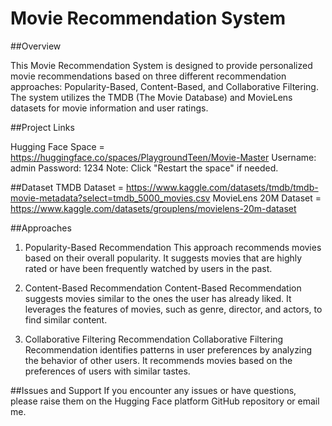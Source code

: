 # Movie Recommendation System

##Overview

This Movie Recommendation System is designed to provide personalized movie recommendations based on three different recommendation approaches: Popularity-Based, Content-Based, and Collaborative Filtering. The system utilizes the TMDB (The Movie Database) and MovieLens datasets for movie information and user ratings.

##Project Links

Hugging Face Space = https://huggingface.co/spaces/PlaygroundTeen/Movie-Master
Username: admin
Password: 1234
Note: Click "Restart the space" if needed.

##Dataset
TMDB Dataset = https://www.kaggle.com/datasets/tmdb/tmdb-movie-metadata?select=tmdb_5000_movies.csv
MovieLens 20M Dataset = https://www.kaggle.com/datasets/grouplens/movielens-20m-dataset

##Approaches
1. Popularity-Based Recommendation
This approach recommends movies based on their overall popularity. It suggests movies that are highly rated or have been frequently watched by users in the past.

2. Content-Based Recommendation
Content-Based Recommendation suggests movies similar to the ones the user has already liked. It leverages the features of movies, such as genre, director, and actors, to find similar content.

3. Collaborative Filtering Recommendation
Collaborative Filtering Recommendation identifies patterns in user preferences by analyzing the behavior of other users. It recommends movies based on the preferences of users with similar tastes.

##Issues and Support
If you encounter any issues or have questions, please raise them on the Hugging Face platform GitHub repository or email me.
